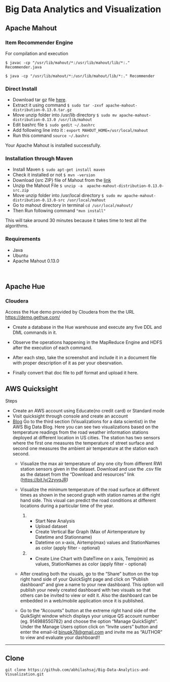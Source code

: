 # Big Data Analytics and Visualization

## Apache Mahout

### Item Recommender Engine

For compilation and execution

`$ javac -cp "/usr/lib/mahout/*:/usr/lib/mahout/lib/*:." Recommender.java `

`$ java -cp "/usr/lib/mahout/*:/usr/lib/mahout/lib/*:." Recommender`

### Direct Install

* Download tar gz file [here](https://downloads.apache.org/mahout/0.13.0/apache-mahout-distribution-0.13.0.tar.gz).
* Extract it using command 
  `$ sudo tar -zxvf apache-mahout-distribution-0.13.0.tar.gz`
* Move unzip folder into /usr/lib directory 
  `$ sudo mv apache-mahout-distribution-0.13.0 /usr/lib/mahout`
* Edit bashrc file 
  `$ sudo gedit ~/.bashrc`
* Add following line into it : 
  `export MAHOUT_HOME=/usr/local/mahout`
* Run this command 
  `source ~/.bashrc`
  

Your Apache Mahout is installed successfully.

### Installation through Maven 
* Install Maven `$ sudo apt-get install maven`
* Check it installed or not `$ mvn -version`
* Download {src ZIP} file of Mahout from the [link](http://ftp.wayne.edu/apache/mahout/)
* Unzip the Mahout File `$ unzip -a  apache-mahout-distribution-0.13.0-src.zip`
* Move unzip folder into /usr/local directory `$ sudo mv apache-mahout-distribution-0.13.0-src /usr/local/mahout `
* Go to mahout directory in terminal `cd /usr/local/mahout/`
* Then Run following command `"mvn install"`

This will take around 30 minutes because it takes time to test all the algorithms.


### Requirements

  * Java
  * Ubuntu
  * Apache Mahout 0.13.0

<br/>

## Apache Hue

### Cloudera

Access the Hue demo provided by Cloudera from the the URL https://demo.gethue.com/

* Create a database in the Hue warehouse and execute any five DDL and DML commands in it. 

* Observe the operations happening in the MapReduce Engine and HDFS after the execution of each command. 

* After each step, take the screenshot and include it in a document file with proper description of it as per your obesrvation. 

* Finally convert that doc file to pdf format and upload it here. 

## AWS Quicksight

Steps
  * Create an AWS account using Educate(no credit card) or Standard mode
  * Visit quicksight through console and create an account
  * [Blog](https://aws.amazon.com/blogs/big-data/10-visualizations-to-try-in-amazon-quicksight-with-sample-data/)  Go to the third section (Visualizations for a data scientist) in the  AWS Big Data Blog. Here you can see two visualizations based on the temperature readings from the road weather information stations deployed at different location in US cities. The station has two sensors where the first one measures the temperature of street surface and second one measures the ambient air temperature at the station each second. 
    * Visualize the max air temperature of any one city from different RWI station sensors given in the dataset. Download and              use the .csv file as the dataset from the “Download and resources” link (https://bit.ly/2zyvqJR)
    * Visualize the minimum temperature of the road surface at different times as shown in the second graph with station                      names at the right hand side. This visual can predict the road conditions at different locations during a particular time of              the year.
    
      1.
          * Start New Analysis
          * Upload dataset
          * Create Vertical Bar Graph (Max of Airtemperature by Datetime and Stationname)
          * Datetime on x-axis, Airtemp(max) values and StationNames as color  (apply filter - optional)
      
      2.
          * Create Line Chart with DateTime on x axis, Temp(min) as values, StationNames as color (apply filter - optional)
    * After creating both the visuals, go to the “Share” button on the top right hand side of your QuickSight page and click on “Publish dashboard” and give a name to your new dashboard. This option will publish your newly created dashboard with two visuals so that others can be invited to view or edit it. Also the dashboard can be embedded in a web/mobile application once it is published.

    * Go to the “Accounts” button at the extreme right hand side of the QuikSight window which displays your unique QS account number (eg. 914988550782) and choose the option “Manage QuickSight”. Under the Manage Users option click on “Invite users” button and enter the email-id binupk78@gmail.com and invite me as “AUTHOR” to view and evaluate your dashboard!!

<hr/>

## Clone

`git clone https://github.com/abhilashsaj/Big-Data-Analytics-and-Visualization.git `
